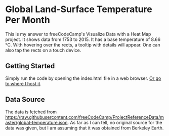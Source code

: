 # Global Land-Surface Temperature Per Month

This is my answer to freeCodeCamp's Visualize Data with a Heat Map project. It shows data from 1753 to 2015. It has a base temperature of 8.66 ℃. With hovering over the rects, a tooltip with details will appear. One can also tap the rects on a touch device.

## Getting Started

Simply run the code by opening the index.html file in a web browser. [Or go to where I host it](https://robiniversen.com/visualize-data-with-a-heat-map/).

## Data Source

The data is fetched from https://raw.githubusercontent.com/freeCodeCamp/ProjectReferenceData/master/global-temperature.json. As far as I can tell, no original source for the data was given, but I am assuming that it was obtained from Berkeley Earth.
